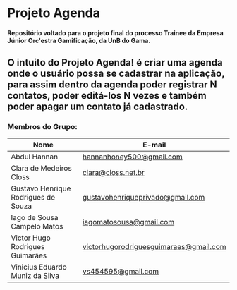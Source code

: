 # Projeto Agenda
#### Repositório voltado para o projeto final do processo Trainee da Empresa Júnior Orc'estra Gamificação, da UnB do Gama.

O intuito do Projeto Agenda! é criar uma agenda onde o usuário possa se cadastrar na aplicação, para assim 
dentro da agenda poder registrar N contatos, poder editá-los N vezes e também poder apagar um contato já cadastrado.
----
### Membros do Grupo:
| Nome | E-mail |
|-|-|
| Abdul Hannan | hannanhoney500@gmail.com |
| Clara de Medeiros Closs | clara@closs.net.br |
| Gustavo Henrique Rodrigues de Souza | gustavohenriqueprivado@gmail.com |
| Iago de Sousa Campelo Matos | iagomatosousa@gmail.com |
| Victor Hugo Rodrigues Guimarães | victorhugorodriguesguimaraes@gmail.com |
| Vinicius Eduardo Muniz da Silva | vs454595@gmail.com |
